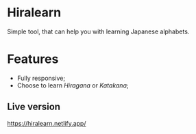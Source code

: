 # Hiralearn
Simple tool, that can help you with learning Japanese alphabets.
# Features
 * Fully responsive;
 * Choose to learn *Hiragana* or *Katakana*;
## Live version
https://hiralearn.netlify.app/
